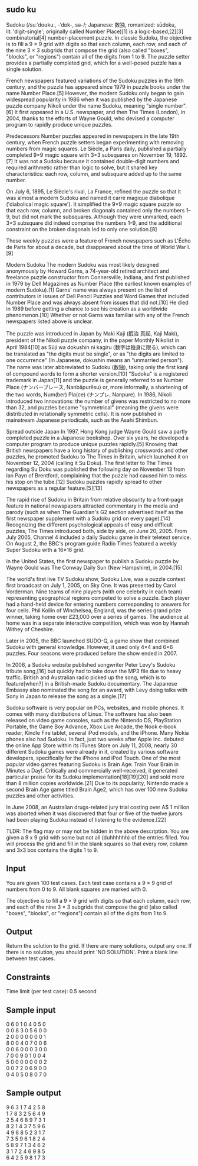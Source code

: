 ## **sudo ku**

Sudoku (/suːˈdoʊkuː, -ˈdɒk-, sə-/; Japanese: 数独, romanized: sūdoku, lit. 'digit-single'; originally called Number Place)[1] is a logic-based,[2][3] combinatorial[4] number-placement puzzle. In classic Sudoku, the objective is to fill a 9 × 9 grid with digits so that each column, each row, and each of the nine 3 × 3 subgrids that compose the grid (also called "boxes", "blocks", or "regions") contain all of the digits from 1 to 9. The puzzle setter provides a partially completed grid, which for a well-posed puzzle has a single solution.

French newspapers featured variations of the Sudoku puzzles in the 19th century, and the puzzle has appeared since 1979 in puzzle books under the name Number Place.[5] However, the modern Sudoku only began to gain widespread popularity in 1986 when it was published by the Japanese puzzle company Nikoli under the name Sudoku, meaning "single number".[6] It first appeared in a U.S. newspaper, and then The Times (London), in 2004, thanks to the efforts of Wayne Gould, who devised a computer program to rapidly produce unique puzzles.

Predecessors
Number puzzles appeared in newspapers in the late 19th century, when French puzzle setters began experimenting with removing numbers from magic squares. Le Siècle, a Paris daily, published a partially completed 9×9 magic square with 3×3 subsquares on November 19, 1892.[7] It was not a Sudoku because it contained double-digit numbers and required arithmetic rather than logic to solve, but it shared key characteristics: each row, column, and subsquare added up to the same number.

On July 6, 1895, Le Siècle's rival, La France, refined the puzzle so that it was almost a modern Sudoku and named it carré magique diabolique ('diabolical magic square'). It simplified the 9×9 magic square puzzle so that each row, column, and broken diagonals contained only the numbers 1–9, but did not mark the subsquares. Although they were unmarked, each 3×3 subsquare did indeed comprise the numbers 1–9, and the additional constraint on the broken diagonals led to only one solution.[8]

These weekly puzzles were a feature of French newspapers such as L'Écho de Paris for about a decade, but disappeared about the time of World War I.[9]

Modern Sudoku
The modern Sudoku was most likely designed anonymously by Howard Garns, a 74-year-old retired architect and freelance puzzle constructor from Connersville, Indiana, and first published in 1979 by Dell Magazines as Number Place (the earliest known examples of modern Sudoku).[1] Garns' name was always present on the list of contributors in issues of Dell Pencil Puzzles and Word Games that included Number Place and was always absent from issues that did not.[10] He died in 1989 before getting a chance to see his creation as a worldwide phenomenon.[10] Whether or not Garns was familiar with any of the French newspapers listed above is unclear.

The puzzle was introduced in Japan by Maki Kaji (鍜治 真起, Kaji Maki), president of the Nikoli puzzle company, in the paper Monthly Nikolist in April 1984[10] as Sūji wa dokushin ni kagiru (数字は独身に限る), which can be translated as "the digits must be single", or as "the digits are limited to one occurrence" (In Japanese, dokushin means an "unmarried person"). The name was later abbreviated to Sudoku (数独), taking only the first kanji of compound words to form a shorter version.[10] "Sudoku" is a registered trademark in Japan[11] and the puzzle is generally referred to as Number Place (ナンバープレース, Nanbāpurēsu) or, more informally, a shortening of the two words, Num(ber) Pla(ce) (ナンプレ, Nanpure). In 1986, Nikoli introduced two innovations: the number of givens was restricted to no more than 32, and puzzles became "symmetrical" (meaning the givens were distributed in rotationally symmetric cells). It is now published in mainstream Japanese periodicals, such as the Asahi Shimbun.

Spread outside Japan
In 1997, Hong Kong judge Wayne Gould saw a partly completed puzzle in a Japanese bookshop. Over six years, he developed a computer program to produce unique puzzles rapidly.[5] Knowing that British newspapers have a long history of publishing crosswords and other puzzles, he promoted Sudoku to The Times in Britain, which launched it on November 12, 2004 (calling it Su Doku). The first letter to The Times regarding Su Doku was published the following day on November 13 from Ian Payn of Brentford, complaining that the puzzle had caused him to miss his stop on the tube.[12] Sudoku puzzles rapidly spread to other newspapers as a regular feature.[5][13]

The rapid rise of Sudoku in Britain from relative obscurity to a front-page feature in national newspapers attracted commentary in the media and parody (such as when The Guardian's G2 section advertised itself as the first newspaper supplement with a Sudoku grid on every page).[14] Recognizing the different psychological appeals of easy and difficult puzzles, The Times introduced both, side by side, on June 20, 2005. From July 2005, Channel 4 included a daily Sudoku game in their teletext service. On August 2, the BBC's program guide Radio Times featured a weekly Super Sudoku with a 16×16 grid.

In the United States, the first newspaper to publish a Sudoku puzzle by Wayne Gould was The Conway Daily Sun (New Hampshire), in 2004.[15]

The world's first live TV Sudoku show, Sudoku Live, was a puzzle contest first broadcast on July 1, 2005, on Sky One. It was presented by Carol Vorderman. Nine teams of nine players (with one celebrity in each team) representing geographical regions competed to solve a puzzle. Each player had a hand-held device for entering numbers corresponding to answers for four cells. Phil Kollin of Winchelsea, England, was the series grand prize winner, taking home over £23,000 over a series of games. The audience at home was in a separate interactive competition, which was won by Hannah Withey of Cheshire.

Later in 2005, the BBC launched SUDO-Q, a game show that combined Sudoku with general knowledge. However, it used only 4×4 and 6×6 puzzles. Four seasons were produced before the show ended in 2007.

In 2006, a Sudoku website published songwriter Peter Levy's Sudoku tribute song,[16] but quickly had to take down the MP3 file due to heavy traffic. British and Australian radio picked up the song, which is to feature[when?] in a British-made Sudoku documentary. The Japanese Embassy also nominated the song for an award, with Levy doing talks with Sony in Japan to release the song as a single.[17]

Sudoku software is very popular on PCs, websites, and mobile phones. It comes with many distributions of Linux. The software has also been released on video game consoles, such as the Nintendo DS, PlayStation Portable, the Game Boy Advance, Xbox Live Arcade, the Nook e-book reader, Kindle Fire tablet, several iPod models, and the iPhone. Many Nokia phones also had Sudoku. In fact, just two weeks after Apple Inc. debuted the online App Store within its iTunes Store on July 11, 2008, nearly 30 different Sudoku games were already in it, created by various software developers, specifically for the iPhone and iPod Touch. One of the most popular video games featuring Sudoku is Brain Age: Train Your Brain in Minutes a Day!. Critically and commercially well-received, it generated particular praise for its Sudoku implementation[18][19][20] and sold more than 8 million copies worldwide.[21] Due to its popularity, Nintendo made a second Brain Age game titled Brain Age2, which has over 100 new Sudoku puzzles and other activities.

In June 2008, an Australian drugs-related jury trial costing over A$ 1 million was aborted when it was discovered that four or five of the twelve jurors had been playing Sudoku instead of listening to the evidence.[22]

TLDR: The flag may or may not be hidden in the above description. You are given a 9 x 9 grid with some but not all (duhhhhhh) of the entries filled. You will process the grid and fill in the blank squares so that every row, column and 3x3 box contains the digits 1 to 9.

## **Input**

You are given 100 test cases. Each test case contains a 9 × 9 grid of numbers from 0 to 9. All blank squares are marked with 0.

The objective is to fill a 9 × 9 grid with digits so that each column, each row, and each of the nine 3 × 3 subgrids that compose the grid (also called "boxes", "blocks", or "regions") contain all of the digits from 1 to 9.

## **Output**

Return the solution to the grid. If there are many solutions, output any one. If there is no solution, you should print 'NO SOLUTION'. Print a blank line between test cases.

## **Constraints**

Time limit (per test case): 0.5 second

## **Sample input**

0 6 0 1 0 4 0 5 0<br>
0 0 8 3 0 5 6 0 0<br>
2 0 0 0 0 0 0 0 1<br>
8 0 0 4 0 7 0 0 6<br>
0 0 6 0 0 0 3 0 0<br>
7 0 0 9 0 1 0 0 4<br>
5 0 0 0 0 0 0 0 2<br>
0 0 7 2 0 6 9 0 0<br>
0 4 0 5 0 8 0 7 0<br>

## **Sample output**

9 6 3 1 7 4 2 5 8<br>
1 7 8 3 2 5 6 4 9<br>
2 5 4 6 8 9 7 3 1<br>
8 2 1 4 3 7 5 9 6<br>
4 9 6 8 5 2 3 1 7<br>
7 3 5 9 6 1 8 2 4<br>
5 8 9 7 1 3 4 6 2<br>
3 1 7 2 4 6 9 8 5<br>
6 4 2 5 9 8 1 7 3<br>
